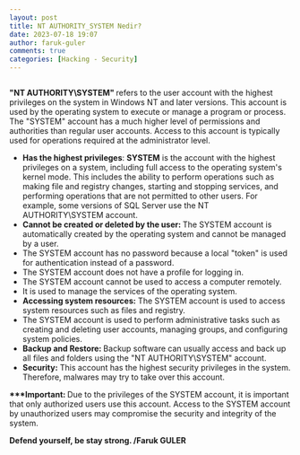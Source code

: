 ```yaml
---
layout: post
title: NT AUTHORITY_SYSTEM Nedir?
date: 2023-07-18 19:07
author: faruk-guler
comments: true
categories: [Hacking - Security]
---
```

<!-- wp:image {"id":13315,"sizeSlug":"large","linkDestination":"none"} -->
<figure class="wp-block-image size-large"><img src="https://farukguler.com/assets/post_images/nt-user.jpg?w=442" alt="" class="wp-image-13315" /></figure>
<!-- /wp:image -->

<!-- wp:paragraph -->
<p><strong>"NT AUTHORITY\SYSTEM" </strong>refers to the user account with the highest privileges on the system in Windows NT and later versions. This account is used by the operating system to execute or manage a program or process. The "SYSTEM" account has a much higher level of permissions and authorities than regular user accounts. Access to this account is typically used for operations required at the administrator level.</p>
<!-- /wp:paragraph -->

<!-- wp:list -->
<ul class="wp-block-list"><!-- wp:list-item -->
<li><strong>Has the highest privileges</strong>: <strong>SYSTEM</strong> is the account with the highest privileges on a system, including full access to the operating system's kernel mode. This includes the ability to perform operations such as making file and registry changes, starting and stopping services, and performing operations that are not permitted to other users. For example, some versions of SQL Server use the NT AUTHORITY\SYSTEM account.</li>
<!-- /wp:list-item -->

<!-- wp:list-item -->
<li><strong>Cannot be created or deleted by the user: </strong>The SYSTEM account is automatically created by the operating system and cannot be managed by a user.</li>
<!-- /wp:list-item -->

<!-- wp:list-item -->
<li>The SYSTEM account has no password because a local "token" is used for authentication instead of a password.</li>
<!-- /wp:list-item -->

<!-- wp:list-item -->
<li>The SYSTEM account does not have a profile for logging in.</li>
<!-- /wp:list-item -->

<!-- wp:list-item -->
<li>The SYSTEM account cannot be used to access a computer remotely.</li>
<!-- /wp:list-item -->

<!-- wp:list-item -->
<li>It is used to manage the services of the operating system.</li>
<!-- /wp:list-item -->

<!-- wp:list-item -->
<li><strong>Accessing system resources:</strong> The SYSTEM account is used to access system resources such as files and registry.</li>
<!-- /wp:list-item -->

<!-- wp:list-item -->
<li>The SYSTEM account is used to perform administrative tasks such as creating and deleting user accounts, managing groups, and configuring system policies.</li>
<!-- /wp:list-item -->

<!-- wp:list-item -->
<li><strong>Backup and Restore: </strong>Backup software can usually access and back up all files and folders using the "NT AUTHORITY\SYSTEM" account.</li>
<!-- /wp:list-item -->

<!-- wp:list-item -->
<li><strong>Security:</strong> This account has the highest security privileges in the system. Therefore, malwares may try to take over this account.</li>
<!-- /wp:list-item --></ul>
<!-- /wp:list -->

<!-- wp:paragraph -->
<p><strong>***Important: </strong>Due to the privileges of the SYSTEM account, it is important that only authorized users use this account. Access to the SYSTEM account by unauthorized users may compromise the security and integrity of the system.</p>
<!-- /wp:paragraph -->

<!-- wp:paragraph -->
<p><strong>Defend yourself, be stay strong. /Faruk GULER</strong></p>
<!-- /wp:paragraph -->
